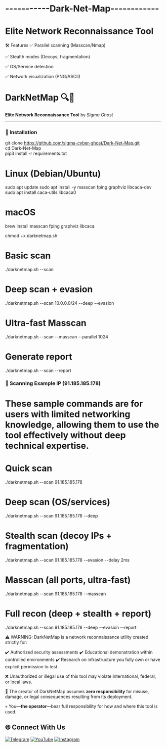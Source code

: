 # -----------Dark-Net-Map------------
# Elite Network Reconnaissance Tool


🛠️ Features
✅ Parallel scanning (Masscan/Nmap)

✅ Stealth modes (Decoys, fragmentation)

✅ OS/Service detection

✅ Network visualization (PNG/ASCII)

# DarkNetMap 🔍👻
**Elite Network Reconnaissance Tool** by *Sigma Ghost*  

---
### 🚀 **Installation**  

git clone https://github.com/sigma-cyber-ghost/Dark-Net-Map.git  
cd Dark-Net-Map  
pip3 install -r requirements.txt

# Linux (Debian/Ubuntu)
sudo apt update
sudo apt install -y masscan fping graphviz libcaca-dev
sudo apt install caca-utils libcaca0

# macOS
brew install masscan fping graphviz libcaca

chmod +x darknetmap.sh  

# Basic scan  
./darknetmap.sh --scan <IP>  

# Deep scan + evasion  
./darknetmap.sh --scan 10.0.0.0/24 --deep --evasion  

# Ultra-fast Masscan  
./darknetmap.sh --scan <IP> --masscan --parallel 1024  

# Generate report  
./darknetmap.sh --scan <IP> --report  

### 🎯 **Scanning Example IP (91.185.185.178)**  
# These sample commands are for users with limited networking knowledge, allowing them to use the tool effectively without deep technical expertise.
# Quick scan  
./darknetmap.sh --scan 91.185.185.178  

# Deep scan (OS/services)  
./darknetmap.sh --scan 91.185.185.178 --deep  

# Stealth scan (decoy IPs + fragmentation)  
./darknetmap.sh --scan 91.185.185.178 --evasion --delay 2ms  

# Masscan (all ports, ultra-fast)  
./darknetmap.sh --scan 91.185.185.178 --masscan  

# Full recon (deep + stealth + report)  
./darknetmap.sh --scan 91.185.185.178 --deep --evasion --report  

⚠️ WARNING: DarkNetMap is a network reconnaissance utility created strictly for:

  ✔️ Authorized security assessments
  ✔️ Educational demonstration within controlled environments
  ✔️ Research on infrastructure you fully own or have explicit permission to test

❌ Unauthorized or illegal use of this tool may violate international, federal, or local laws.

🛑 The creator of DarkNetMap assumes **zero responsibility** for misuse, damage, or legal consequences resulting from its deployment.

💀 You—**the operator**—bear full responsibility for how and where this tool is used.

## 🌐 Connect With Us
[![Telegram](https://img.shields.io/badge/Telegram-Sigma_Ghost-blue?logo=telegram)](https://t.me/Sigma_Cyber_Ghost)
[![YouTube](https://img.shields.io/badge/YouTube-Sigma_Ghost-red?logo=youtube)](https://www.youtube.com/@sigma_ghost_hacking)
[![Instagram](https://img.shields.io/badge/Instagram-Safder_Khan-purple?logo=instagram)](https://www.instagram.com/safderkhan0800_/)
